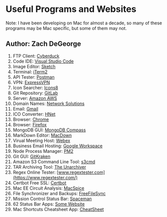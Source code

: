 <!-- @format -->

# Useful Programs and Websites

Note: I have been developing on Mac for almost a decade, so many of these programs may be Mac specific, but some of them may not.

## Author: Zach DeGeorge

1. FTP Client: [Cyberduck](https://cyberduck.io/)
1. Code IDE: [Visual Studio Code](https://code.visualstudio.com/)
1. Image Editor: [Sketch](https://www.sketch.com/)
1. Terminal: [iTerm2](https://iterm2.com/)
1. API Tester: [Postman](https://www.postman.com/)
1. VPN: [ExpressVPN](https://www.expressvpn.com/)
1. Icon Searcher: [Icons8](https://icons8.com/)
1. Git Repository: [GitLab](https://gitlab.com/)
1. Server: [Amazon AWS](https://aws.amazon.com/)
1. Domain Names: [Network Solutions](https://www.networksolutions.com/)
1. Email: [Gmail](https://gmail.com)
1. ICO Converter: [HNet](https://hnet.com/png-to-ico/)
1. Browser: [Chrome](https://www.google.com/chrome/)
1. Browser: [Firefox](https://www.mozilla.org/en-US/firefox/)
1. MongoDB GUI: [MongoDB Compass](https://www.mongodb.com/products/compass)
1. MarkDown Editor: [MacDown](https://macdown.uranusjr.com/)
1. Virual Meeting Host: [Webex](https://www.webex.com/downloads.html)
1. Business Email Hosting: [Google Workspace](https://workspace.google.com/products/gmail/)
1. Node Process Manager: [PM2](https://pm2.io/)
1. Git GUI: [GitKraken](https://www.gitkraken.com/download)
1. Amazon S3 Command Line Tool: [s3cmd](https://s3tools.org/s3cmd)
1. TAR Archiving Tool: [The Unarchiver](https://theunarchiver.com/)
1. Regex Online Tester: [www.regextester.com](https://www.regextester.com/)
1. Certbot Free SSL: [Certbot](https://certbot.eff.org/)
1. Mac EE Circuit Analysis: [MacSpice](http://www.macspice.com)
1. File Synchronizer and Backups: [FreeFileSync](https://freefilesync.org/download.php`)
1. Mission Control Status Bar: [Spaceman](https://github.com/Jaysce/Spaceman)
1. 62 Status Bar Apps: [Some Website](https://www.makeuseof.com/tag/ultimate-list-mac-menu-bar-apps/)
1. Mac Shortcuts Cheatsheet App: [CheatSheet](https://www.mediaatelier.com/CheatSheet/)
